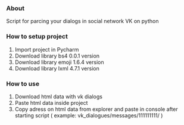 ### About

Script for parcing your dialogs in social network VK
on python

### How to setup project

1. Import project in Pycharm
2. Download library bs4 0.0.1 version
3. Download library emoji 1.6.4 version
4. Download library lxml 4.7.1 version

### How to use

1. Download html data with vk dialogs
2. Paste html data inside project
3. Copy adress on html data from explorer and paste in console
after starting script          ( example: vk_dialogues/messages/111111111/ )